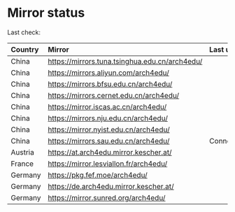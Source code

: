 <script src="./time.js"></script>
# Mirror status
Last check: <script type="text/javascript">localize(1741956225.5043588);</script>

|Country|Mirror|Last update|
|:------|:-----|:----------|
|China|https://mirrors.tuna.tsinghua.edu.cn/arch4edu/|<script type="text/javascript">localize(1741934645);</script>|
|China|https://mirrors.aliyun.com/arch4edu/|<script type="text/javascript">localize(1741934645);</script>|
|China|https://mirrors.bfsu.edu.cn/arch4edu/|<script type="text/javascript">localize(1741934645);</script>|
|China|https://mirrors.cernet.edu.cn/arch4edu/|<script type="text/javascript">localize(1741934645);</script>|
|China|https://mirror.iscas.ac.cn/arch4edu/|<script type="text/javascript">localize(1741934645);</script>|
|China|https://mirrors.nju.edu.cn/arch4edu/|<script type="text/javascript">localize(1741849291);</script>|
|China|https://mirror.nyist.edu.cn/arch4edu/|<script type="text/javascript">localize(1741934645);</script>|
|China|https://mirrors.sau.edu.cn/arch4edu/|ConnectionError|
|Austria|https://at.arch4edu.mirror.kescher.at/|<script type="text/javascript">localize(1741934645);</script>|
|France|https://mirror.lesviallon.fr/arch4edu/|<script type="text/javascript">localize(1741934645);</script>|
|Germany|https://pkg.fef.moe/arch4edu/|<script type="text/javascript">localize(1741934645);</script>|
|Germany|https://de.arch4edu.mirror.kescher.at/|<script type="text/javascript">localize(1741934645);</script>|
|Germany|https://mirror.sunred.org/arch4edu/|<script type="text/javascript">localize(1741934645);</script>|

<script src="./tablefilter/tablefilter.js"></script>
<script src="./table.js"></script>
